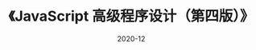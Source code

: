 ---
title: 《JavaScript 高级程序设计（第四版）》
page: readings
score: 4
comment: JavaScript 入门经典。但鉴于前端框架的大规模使用，后面几章可以简单浏览
date: 2020-12
douban: https://book.douban.com/subject/35175321/?from=tag
tags: 
- 前端
---